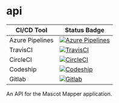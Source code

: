 # api
| CI/CD Tool | Status Badge |
|-----------------|------------------------------------------------------------------------------------------------------------------------------------------------------------------------------------------------------------------------------------|
| Azure Pipelines | [![Azure Pipelines](https://dev.azure.com/automate6500/mascot_mapper_api/_apis/build/status/automate6500.api?branchName=master)](https://dev.azure.com/automate6500/mascot_mapper_api/_build/latest?definitionId=4&branchName=master) |
| TravisCI | [![TravisCI](https://travis-ci.org/automate6500/api.svg?branch=master)](https://travis-ci.org/automate6500/api) |
| CircleCI | [![CircleCI](https://circleci.com/gh/automate6500/api.svg?style=svg)](https://circleci.com/gh/automate6500/api) |
| Codeship | [![Codeship](https://app.codeship.com/projects/2c4330f0-fd3b-0136-9be8-761409b7ebdb/status?branch=master)](/projects/322484) |
| Gitlab | [![Gitlab](https://gitlab.com/automate6500/api/badges/master/pipeline.svg)](https://gitlab.com/automate6500/api) |

An API for the Mascot Mapper application.
